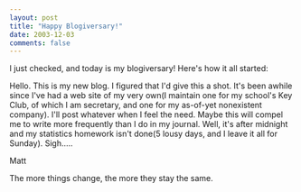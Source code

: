 ```yaml
---
layout: post
title: "Happy Blogiversary!"
date: 2003-12-03
comments: false
---
```

I just checked, and today is my blogiversary! Here's how it all started:




Hello. This is my new blog. I figured that I'd give this a shot. It's been
awhile since I've had a web site of my very own(I maintain one for my school's
Key Club, of which I am secretary, and one for my as-of-yet nonexistent
company). I'll post whatever when I feel the need. Maybe this will compel me
to write more frequently than I do in my journal. Well, it's after midnight
and my statistics homework isn't done(5 lousy days, and I leave it all for
Sunday). Sigh.....




Matt




The more things change, the more they stay the same.

